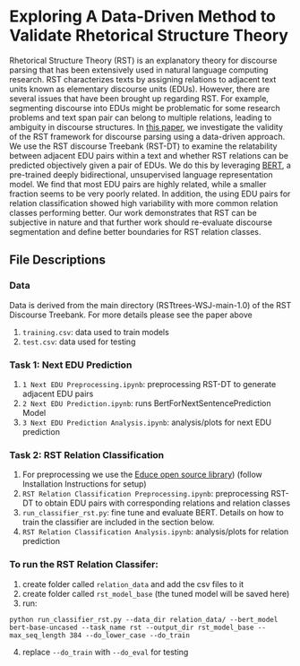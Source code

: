 Exploring A Data-Driven Method to Validate Rhetorical Structure Theory
===
Rhetorical Structure Theory (RST) is an explanatory theory for discourse parsing that has been extensively used in natural language computing research. RST characterizes texts by assigning relations to adjacent text units known as elementary discourse units (EDUs). However, there are several issues that have been brought up regarding RST. For example, segmenting discourse into EDUs might be problematic for some research problems and text span pair can belong to multiple relations, leading to ambiguity in discourse structures. In [this paper](http://shagungupta.net/files/NLP_Project.pdf), we investigate the validity of the RST framework for discourse parsing using a data-driven approach. We use the RST discourse Treebank (RST-DT) to examine the relatability between adjacent EDU pairs within a text and whether RST relations can be predicted objectively given a pair of EDUs. We do this by leveraging [BERT](https://arxiv.org/abs/1810.04805), a pre-trained deeply bidirectional, unsupervised language representation model. We find that most EDU pairs are highly related, while a smaller fraction seems to be very poorly related. In addition, the using EDU pairs for relation classification showed high variability with more common relation classes performing better. Our work demonstrates that RST can be subjective in nature and that further work should re-evaluate discourse segmentation and define better boundaries for RST relation classes.

## File Descriptions 

### Data
Data is derived from the main directory (RSTtrees-WSJ-main-1.0) of the RST Discourse Treebank. For more details please see the paper above
1. `training.csv`: data used to train models
2. `test.csv`: data used for testing


### Task 1: Next EDU Prediction
1. `1 Next EDU Preprocessing.ipynb`: preprocessing RST-DT to generate adjacent EDU pairs
2. `2 Next EDU Prediction.ipynb`: runs BertForNextSentencePrediction Model
3. `3 Next EDU Prediction Analysis.ipynb`: analysis/plots for next EDU prediction


### Task 2: RST Relation Classification
1. For preprocessing we use the [Educe open source library](https://educe.readthedocs.io/en/latest/rst-dt.html)) (follow Installation Instructions for setup)
2. `RST Relation Classification Preprocessing.ipynb`: preprocessing RST-DT to obtain EDU pairs with corresponding relations and relation classes
3. `run_classifier_rst.py`: fine tune and evaluate BERT. Details on how to train the classifier are included in the section below.
4. `RST Relation Classification Analysis.ipynb`: analysis/plots for relation prediction 


### To run the RST Relation Classifer:
1. create folder called `relation_data` and add the csv files to it
2. create folder called `rst_model_base` (the tuned model will be saved here)
3. run:
```
python run_classifier_rst.py --data_dir relation_data/ --bert_model bert-base-uncased --task_name rst --output_dir rst_model_base --max_seq_length 384 --do_lower_case --do_train
```
4. replace `--do_train` with `--do_eval` for testing
